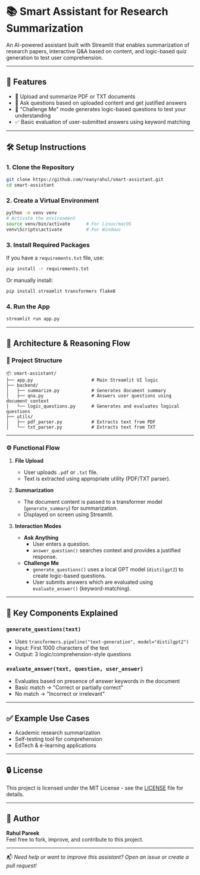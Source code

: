 # 📚 Smart Assistant for Research Summarization

An AI-powered assistant built with Streamlit that enables summarization of research papers, interactive Q&A based on content, and logic-based quiz generation to test user comprehension.

---

## 🚀 Features

- 📄 Upload and summarize PDF or TXT documents
- 🤖 Ask questions based on uploaded content and get justified answers
- 🧠 "Challenge Me" mode generates logic-based questions to test your understanding
- ✅ Basic evaluation of user-submitted answers using keyword matching

---

## 🛠️ Setup Instructions

### 1. Clone the Repository

```bash
git clone https://github.com/reanyrahul/smart-assistant.git
cd smart-assistant
```

### 2. Create a Virtual Environment

```bash
python -m venv venv
# Activate the environment
source venv/bin/activate      # For Linux/macOS
venv\Scripts\activate         # For Windows
```

### 3. Install Required Packages

If you have a `requirements.txt` file, use:

```bash
pip install -r requirements.txt
```

Or manually install:

```bash
pip install streamlit transformers flake8
```

### 4. Run the App

```bash
streamlit run app.py
```

---

## 🧠 Architecture & Reasoning Flow

### 🔧 Project Structure

```
📦 smart-assistant/
├── app.py                      # Main Streamlit UI logic
├── backend/
│   ├── summarize.py            # Generates document summary
│   ├── qna.py                  # Answers user questions using document context
│   └── logic_questions.py      # Generates and evaluates logical questions
├── utils/
│   ├── pdf_parser.py           # Extracts text from PDF
│   └── txt_parser.py           # Extracts text from TXT
```

---

### ⚙️ Functional Flow

1. **File Upload**  
   - User uploads `.pdf` or `.txt` file.
   - Text is extracted using appropriate utility (PDF/TXT parser).

2. **Summarization**  
   - The document content is passed to a transformer model (`generate_summary`) for summarization.
   - Displayed on screen using Streamlit.

3. **Interaction Modes**  
   - **Ask Anything**
     - User enters a question.
     - `answer_question()` searches context and provides a justified response.
   - **Challenge Me**
     - `generate_questions()` uses a local GPT model (`distilgpt2`) to create logic-based questions.
     - User submits answers which are evaluated using `evaluate_answer()` (keyword-matching).

---

## 🧪 Key Components Explained

### `generate_questions(text)`
- Uses `transformers.pipeline("text-generation", model="distilgpt2")`
- Input: First 1000 characters of the text
- Output: 3 logic/comprehension-style questions

### `evaluate_answer(text, question, user_answer)`
- Evaluates based on presence of answer keywords in the document
- Basic match → "Correct or partially correct"
- No match → "Incorrect or irrelevant"

---

## ✅ Example Use Cases

- Academic research summarization
- Self-testing tool for comprehension
- EdTech & e-learning applications

---

## 🔒 License

This project is licensed under the MIT License - see the [LICENSE](LICENSE) file for details.

---

## 👤 Author

**Rahul Pareek**  
Feel free to fork, improve, and contribute to this project.

---

📬 *Need help or want to improve this assistant? Open an issue or create a pull request!*